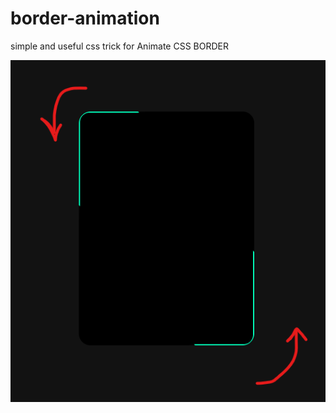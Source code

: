 # border-animation

simple and useful css trick for Animate CSS BORDER

![Animate CSS BORDER](/border-animation.png)
